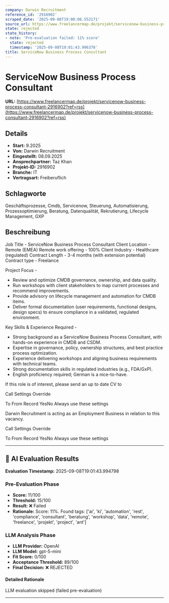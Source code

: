 ```yaml
---
company: Darwin Recruitment
reference_id: '2916902'
scraped_date: '2025-09-08T19:00:06.552171'
source_url: https://www.freelancermap.de/projekt/servicenow-business-process-consultant-2916902?ref=rss
state: rejected
state_history:
- note: 'Pre-evaluation failed: 11% score'
  state: rejected
  timestamp: '2025-09-08T19:01:43.996378'
title: ServiceNow Business Process Consultant
---
```



# ServiceNow Business Process Consultant
**URL:** [https://www.freelancermap.de/projekt/servicenow-business-process-consultant-2916902?ref=rss](https://www.freelancermap.de/projekt/servicenow-business-process-consultant-2916902?ref=rss)
## Details
- **Start:** 9.2025
- **Von:** Darwin Recruitment
- **Eingestellt:** 08.09.2025
- **Ansprechpartner:** Taz Khan
- **Projekt-ID:** 2916902
- **Branche:** IT
- **Vertragsart:** Freiberuflich

## Schlagworte
Geschäftsprozesse, Cmdb, Servicenow, Steuerung, Automatisierung, Prozessoptimierung, Beratung, Datenqualität, Rekrutierung, Lifecycle Management, GXP

## Beschreibung
Job Title - ServiceNow Business Process Consultant
Client Location - Remote (EMEA)
Remote work offering - 100%
Client Industry - Healthcare (regulated)
Contract Length - 3-4 months (with extension potential)
Contract type - Freelance

Project Focus -
- Review and optimize CMDB governance, ownership, and data quality.
- Run workshops with client stakeholders to map current processes and recommend improvements.
- Provide advisory on lifecycle management and automation for CMDB items.
- Deliver formal documentation (user requirements, functional designs, design specs) to ensure compliance in a validated, regulated environment.

Key Skills & Experience Required -
- Strong background as a ServiceNow Business Process Consultant, with hands-on experience in CMDB and CSDM.
- Expertise in governance, policy, ownership structures, and best practice process optimization.
- Experience delivering workshops and aligning business requirements with technical teams.
- Strong documentation skills in regulated industries (e.g., FDA/GxP).
- English proficiency required; German is a nice-to-have.

If this role is of interest, please send an up to date CV to

Call Settings Override

To
From
Record YesNo
Always use these settings

Darwin Recruitment is acting as an Employment Business in relation to this vacancy.

Call Settings Override

To
From
Record YesNo
Always use these settings

---

## 🤖 AI Evaluation Results

**Evaluation Timestamp:** 2025-09-08T19:01:43.994798

### Pre-Evaluation Phase
- **Score:** 11/100
- **Threshold:** 15/100
- **Result:** ❌ Failed
- **Rationale:** Score: 11%. Found tags: ['ai', 'ki', 'automation', 'rest', 'compliance', 'consultant', 'beratung', 'workshop', 'data', 'remote', 'freelance', 'projekt', 'project', 'ant']

### LLM Analysis Phase
- **LLM Provider:** OpenAI
- **LLM Model:** gpt-5-mini
- **Fit Score:** 0/100
- **Acceptance Threshold:** 89/100
- **Final Decision:** ❌ REJECTED

#### Detailed Rationale
LLM evaluation skipped (failed pre-evaluation)

---
